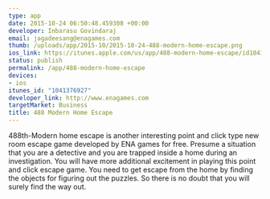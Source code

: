 ```yaml
--- 
type: app
date: 2015-10-24 06:50:48.459308 +00:00
developer: Inbarasu Govindaraj
email: jagadeesang@enagames.com
thumb: /uploads/app/2015-10/2015-10-24-488-modern-home-escape.png
ios_link: https://itunes.apple.com/us/app/488-modern-home-escape/id1041376927?mt=8
status: publish
permalink: /app/488-modern-home-escape
devices: 
- ios
itunes_id: "1041376927"
developer_link: http://www.enagames.com
targetMarket: Business
title: 488 Modern Home Escape
---
```


488th-Modern home escape is another interesting point and click type new room escape game developed by ENA games for free. Presume a situation that you are a detective and you are trapped inside a home during an investigation. You will have more additional excitement in playing this point and click escape game. You need to get escape from the home by finding the objects for figuring out the puzzles. So there is no doubt that you will surely find the way out.
